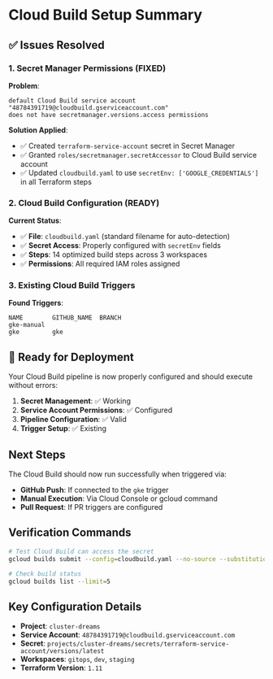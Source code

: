 # Cloud Build Setup Summary

## ✅ Issues Resolved

### 1. Secret Manager Permissions (FIXED)
**Problem**: 
```
default Cloud Build service account "48784391719@cloudbuild.gserviceaccount.com" 
does not have secretmanager.versions.access permissions
```

**Solution Applied**:
- ✅ Created `terraform-service-account` secret in Secret Manager
- ✅ Granted `roles/secretmanager.secretAccessor` to Cloud Build service account
- ✅ Updated `cloudbuild.yaml` to use `secretEnv: ['GOOGLE_CREDENTIALS']` in all Terraform steps

### 2. Cloud Build Configuration (READY)
**Current Status**:
- ✅ **File**: `cloudbuild.yaml` (standard filename for auto-detection)
- ✅ **Secret Access**: Properly configured with `secretEnv` fields
- ✅ **Steps**: 14 optimized build steps across 3 workspaces
- ✅ **Permissions**: All required IAM roles assigned

### 3. Existing Cloud Build Triggers
**Found Triggers**:
```
NAME        GITHUB_NAME  BRANCH
gke-manual
gke         gke
```

## 🚀 Ready for Deployment

Your Cloud Build pipeline is now properly configured and should execute without errors:

1. **Secret Management**: ✅ Working
2. **Service Account Permissions**: ✅ Configured  
3. **Pipeline Configuration**: ✅ Valid
4. **Trigger Setup**: ✅ Existing

## Next Steps

The Cloud Build should now run successfully when triggered via:
- **GitHub Push**: If connected to the `gke` trigger
- **Manual Execution**: Via Cloud Console or gcloud command
- **Pull Request**: If PR triggers are configured

## Verification Commands

```bash
# Test Cloud Build can access the secret
gcloud builds submit --config=cloudbuild.yaml --no-source --substitutions="_WORKSPACES=gitops,dev,staging"

# Check build status  
gcloud builds list --limit=5
```

## Key Configuration Details

- **Project**: `cluster-dreams`
- **Service Account**: `48784391719@cloudbuild.gserviceaccount.com`  
- **Secret**: `projects/cluster-dreams/secrets/terraform-service-account/versions/latest`
- **Workspaces**: `gitops`, `dev`, `staging`
- **Terraform Version**: `1.11`